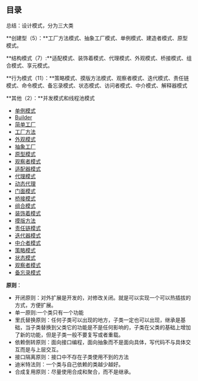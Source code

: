 ## 目录

总结：设计模式，分为三大类

**创建型（5）：**工厂方法模式、抽象工厂模式、单例模式、建造者模式、原型模式。

**结构模式（7）:**适配模式、装饰着模式、代理模式、外观模式、桥接模式、组合模式、享元模式。

**行为模式（11）：**策略模式、摸版方法模式、观察者模式、迭代模式、责任链模式、命令模式、备忘录模式、状态模式、访问者模式、中介模式、解释器模式

**其他（2）：**并发模式和线程池模式

- [单例模式](https://github.com/wangwangla/qiuzhao/blob/master/%E7%AC%94%E8%AE%B0/%E8%AE%BE%E8%AE%A1%E6%A8%A1%E5%BC%8F/1.%E5%8D%95%E4%BE%8B%E6%A8%A1%E5%BC%8F.md)
- [Builder](https://github.com/wangwangla/qiuzhao/blob/master/%E7%AC%94%E8%AE%B0/%E8%AE%BE%E8%AE%A1%E6%A8%A1%E5%BC%8F/2.Builder.md)
- [简单工厂](https://github.com/wangwangla/qiuzhao/blob/master/%E7%AC%94%E8%AE%B0/%E8%AE%BE%E8%AE%A1%E6%A8%A1%E5%BC%8F/%E7%AE%80%E5%8D%95%E5%B7%A5%E5%8E%82.md)
- [工厂方法](https://github.com/wangwangla/qiuzhao/blob/master/%E7%AC%94%E8%AE%B0/%E8%AE%BE%E8%AE%A1%E6%A8%A1%E5%BC%8F/4.%E7%AE%80%E5%8D%95%E5%B7%A5%E5%8E%82.md)
- [外观模式](https://github.com/wangwangla/qiuzhao/blob/master/%E7%AC%94%E8%AE%B0/%E8%AE%BE%E8%AE%A1%E6%A8%A1%E5%BC%8F/3.%E5%A4%96%E8%A7%82%E6%A8%A1%E5%BC%8F.md)
- [抽象工厂](https://github.com/wangwangla/qiuzhao/blob/master/%E7%AC%94%E8%AE%B0/%E8%AE%BE%E8%AE%A1%E6%A8%A1%E5%BC%8F/6.%E6%8A%BD%E8%B1%A1%E5%B7%A5%E5%8E%82.md)
- [原型模式](https://github.com/wangwangla/qiuzhao/blob/master/%E7%AC%94%E8%AE%B0/%E8%AE%BE%E8%AE%A1%E6%A8%A1%E5%BC%8F/7.%E5%8E%9F%E5%9E%8B%E6%A8%A1%E5%BC%8F.md)
- [观察者模式](https://github.com/wangwangla/qiuzhao/blob/master/%E7%AC%94%E8%AE%B0/%E8%AE%BE%E8%AE%A1%E6%A8%A1%E5%BC%8F/9%E8%A7%82%E5%AF%9F%E8%80%85%E6%A8%A1%E5%BC%8F.md)
- [适配器模式](https://github.com/wangwangla/qiuzhao/blob/master/%E7%AC%94%E8%AE%B0/%E8%AE%BE%E8%AE%A1%E6%A8%A1%E5%BC%8F/10.%E9%80%82%E9%85%8D%E5%99%A8.md)
- [代理模式](https://github.com/wangwangla/qiuzhao/blob/master/%E7%AC%94%E8%AE%B0/%E8%AE%BE%E8%AE%A1%E6%A8%A1%E5%BC%8F/11%E4%BB%A3%E7%90%86.md)
- [动态代理](https://github.com/wangwangla/qiuzhao/blob/master/%E7%AC%94%E8%AE%B0/%E8%AE%BE%E8%AE%A1%E6%A8%A1%E5%BC%8F/12.%E5%8A%A8%E6%80%81%E4%BB%A3%E7%90%86.md)
- [门面模式](https://github.com/wangwangla/qiuzhao/blob/master/%E7%AC%94%E8%AE%B0/%E8%AE%BE%E8%AE%A1%E6%A8%A1%E5%BC%8F/8.%E9%97%A8%E9%9D%A2%E6%A8%A1%E5%BC%8F.md)
- [桥接模式](https://github.com/wangwangla/qiuzhao/blob/master/%E7%AC%94%E8%AE%B0/%E8%AE%BE%E8%AE%A1%E6%A8%A1%E5%BC%8F/13.%E6%A1%A5%E6%8E%A5%E6%A8%A1%E5%BC%8F.md)
- [组合模式](https://github.com/wangwangla/qiuzhao/blob/master/%E7%AC%94%E8%AE%B0/%E8%AE%BE%E8%AE%A1%E6%A8%A1%E5%BC%8F/14.%E7%BB%84%E5%90%88%E6%A8%A1%E5%BC%8F.md)
- [装饰着模式](https://github.com/wangwangla/qiuzhao/blob/master/%E7%AC%94%E8%AE%B0/%E8%AE%BE%E8%AE%A1%E6%A8%A1%E5%BC%8F/15.%E8%A3%85%E9%A5%B0%E7%9D%80%E6%A8%A1%E5%BC%8F.md)
- [摸版方法](https://github.com/wangwangla/qiuzhao/blob/master/%E7%AC%94%E8%AE%B0/%E8%AE%BE%E8%AE%A1%E6%A8%A1%E5%BC%8F/16.%E6%91%B8%E7%89%88%E6%96%B9%E6%B3%95.md)
- [责任链模式](https://github.com/wangwangla/qiuzhao/blob/master/%E7%AC%94%E8%AE%B0/%E8%AE%BE%E8%AE%A1%E6%A8%A1%E5%BC%8F/18.%E8%B4%A3%E4%BB%BB%E9%93%BE%E6%A8%A1%E5%BC%8F.md)
- [迭代器模式](https://github.com/wangwangla/qiuzhao/blob/master/%E7%AC%94%E8%AE%B0/%E8%AE%BE%E8%AE%A1%E6%A8%A1%E5%BC%8F/19.%E8%BF%AD%E4%BB%A3%E5%99%A8%E6%A8%A1%E5%BC%8F.md)
- [中介者模式](https://github.com/wangwangla/qiuzhao/blob/master/%E7%AC%94%E8%AE%B0/%E8%AE%BE%E8%AE%A1%E6%A8%A1%E5%BC%8F/20.%E4%B8%AD%E4%BB%8B%E6%A8%A1%E5%BC%8F.md)
- [策略模式](https://github.com/wangwangla/qiuzhao/blob/master/%E7%AC%94%E8%AE%B0/%E8%AE%BE%E8%AE%A1%E6%A8%A1%E5%BC%8F/21.%E7%AD%96%E7%95%A5%E6%A8%A1%E5%BC%8F.md)
- [状态模式](https://github.com/wangwangla/qiuzhao/blob/master/%E7%AC%94%E8%AE%B0/%E8%AE%BE%E8%AE%A1%E6%A8%A1%E5%BC%8F/22.%E7%8A%B6%E6%80%81%E6%A8%A1%E5%BC%8F.md)
- [观察者模式](https://github.com/wangwangla/qiuzhao/blob/master/%E7%AC%94%E8%AE%B0/%E8%AE%BE%E8%AE%A1%E6%A8%A1%E5%BC%8F/23%E8%A7%82%E5%AF%9F%E8%80%85%E6%A8%A1%E5%BC%8F.md)
- [备忘录模式](https://github.com/wangwangla/qiuzhao/blob/master/%E7%AC%94%E8%AE%B0/%E8%AE%BE%E8%AE%A1%E6%A8%A1%E5%BC%8F/%E5%A4%87%E5%BF%98%E6%A8%A1%E5%BC%8F.md)



**原则**：

- 开闭原则：对外扩展是开发的，对修改关闭。就是可以实现一个可以热插拔的方式，方便扩展。
- 单一原则:一个类只有一个功能
- 里氏替换原则：任何子类可以出现的地方，子类一定也可以出现，继承是基础，当子类替换到父类它的功能是不是任何影响的，子类在父类的基础上增加了新的功能，但是子类一般不要复写或者重载。
- 依赖倒转原则：面向接口编程，面向抽象而不是面向具体，写代码不与具体交互而是与上层交互。
- 接口隔离原则：接口中不存在子类使用不到的方法
- 迪米特法则：一个类与自己依赖的类越少越好。
- 合成复用原则：尽量使用合成和聚合，而不是继承。





































